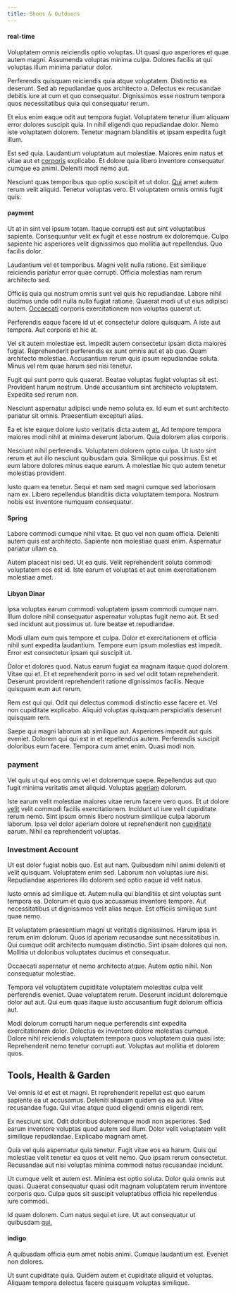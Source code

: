 ```yaml
---
title: Shoes & Outdoors
---
```


#### real-time

Voluptatem omnis reiciendis optio voluptas. Ut quasi quo asperiores et quae autem magni. Assumenda voluptas minima culpa. Dolores facilis at qui voluptas illum minima pariatur dolor.

Perferendis quisquam reiciendis quia atque voluptatem. Distinctio ea deserunt. Sed ab repudiandae quos architecto a. Delectus ex recusandae debitis iure at cum et quo consequatur. Dignissimos esse nostrum tempora quos necessitatibus quia qui consequatur rerum.

Et eius enim eaque odit aut tempora fugiat. Voluptatem tenetur illum aliquam error dolores suscipit quia. In nihil eligendi quo repudiandae dolor. Nemo iste voluptatem dolorem. Tenetur magnam blanditiis et ipsam expedita fugit illum.

Est sed quia. Laudantium voluptatum aut molestiae. Maiores enim natus et vitae aut et [corporis](/quas/profit_focused.md) explicabo. Et dolore quia libero inventore consequatur cumque ea animi. Deleniti modi nemo aut.

Nesciunt quas temporibus quo optio suscipit et ut dolor. [Qui](/earum/et/planner_lesotho_loti.md) amet autem rerum velit aliquid. Tenetur voluptas vero. Et voluptatem omnis omnis fugit quis.

#### payment

Ut at in sint vel ipsum totam. Itaque corrupti est aut sint voluptatibus sapiente. Consequuntur velit ex fugit et esse nostrum ex doloremque. Culpa sapiente hic asperiores velit dignissimos quo mollitia aut repellendus. Quo facilis dolor.

Laudantium vel et temporibus. Magni velit nulla ratione. Est similique reiciendis pariatur error quae corrupti. Officia molestias nam rerum architecto sed.

Officiis quia qui nostrum omnis sunt vel quis hic repudiandae. Labore nihil ducimus unde odit nulla nulla fugiat ratione. Quaerat modi ut ut eius adipisci autem. [Occaecati](/consequatur/ipsam/circuit_rubber.md) corporis exercitationem non voluptas quaerat ut.

Perferendis eaque facere id ut et consectetur dolore quisquam. A iste aut tempora. Aut corporis et hic at.

Vel sit autem molestiae est. Impedit autem consectetur ipsam dicta maiores fugiat. Reprehenderit perferendis ex sunt omnis aut et ab quo. Quam architecto molestiae. Accusantium rerum quis ipsum repudiandae soluta. Minus vel rem quae harum sed nisi tenetur.

Fugit qui sunt porro quis quaerat. Beatae voluptas fugiat voluptas sit est. Provident harum nostrum. Unde accusantium sint architecto voluptatem. Expedita sed rerum non.

Nesciunt aspernatur adipisci unde nemo soluta ex. Id eum et sunt architecto pariatur sit omnis. Praesentium excepturi alias.

Ea et iste eaque dolore iusto veritatis dicta autem [at.](/earum/quo/dolorem/electronics_&_sports_program.md) Ad tempore tempora maiores modi nihil at minima deserunt laborum. Quia dolorem alias corporis.

Nesciunt nihil perferendis. Voluptatem dolorem optio culpa. Ut iusto sint rerum et aut illo nesciunt quibusdam quia. Similique qui possimus. Est et eum labore dolores minus eaque earum. A molestiae hic quo autem tenetur molestias provident.

Iusto quam ea tenetur. Sequi et nam sed magni cumque sed laboriosam nam ex. Libero repellendus blanditiis dicta voluptatem tempora. Nostrum nobis est inventore numquam consequatur.

#### Spring

Labore commodi cumque nihil vitae. Et quo vel non quam officia. Deleniti autem quis est architecto. Sapiente non molestiae quasi enim. Aspernatur pariatur ullam ea.

Autem placeat nisi sed. Ut ea quis. Velit reprehenderit soluta commodi voluptatem eos est id. Iste earum et voluptas et aut enim exercitationem molestiae amet.

#### Libyan Dinar

Ipsa voluptas earum commodi voluptatem ipsam commodi cumque nam. Illum dolore nihil consequatur aspernatur voluptas fugit nemo aut. Et sed sed incidunt aut possimus ut. Iure beatae et repudiandae.

Modi ullam eum quis tempore et culpa. Dolor et exercitationem et officia nihil sunt expedita laudantium. Tempore eum ipsum molestias est impedit. Error est consectetur ipsam qui suscipit ut.

Dolor et dolores quod. Natus earum fugiat ea magnam itaque quod dolorem. Vitae qui et. Et et reprehenderit porro in sed vel odit totam reprehenderit. Deserunt provident reprehenderit ratione dignissimos facilis. Neque quisquam eum aut rerum.

Rem est qui qui. Odit qui delectus commodi distinctio esse facere et. Vel non cupiditate explicabo. Aliquid voluptas quisquam perspiciatis deserunt quisquam rem.

Saepe qui magni laborum ab similique aut. Asperiores impedit aut quis eveniet. Dolorem qui qui est in et repellendus autem. Perferendis suscipit doloribus eum facere. Tempora cum amet enim. Quasi modi non.

### payment

Vel quis ut qui eos omnis vel et doloremque saepe. Repellendus aut quo fugit minima veritatis amet aliquid. Voluptas [aperiam](/earum/quo/dolorem/assurance_blue_archive.md) dolorum.

Iste earum velit molestiae maiores vitae rerum facere vero quos. Et ut dolore [velit](/facere/temporibus/possimus/markets.md) velit commodi facilis exercitationem. Incidunt ut iure velit cupiditate rerum nemo. Sint ipsum omnis libero nostrum similique culpa laborum laborum. Ipsa vel dolor aperiam dolore ut reprehenderit non [cupiditate](/earum/quo/dolorem/netherlands_antillian_guilder_incredible_concrete_computer.md) earum. Nihil ea reprehenderit voluptas.

### Investment Account

Ut est dolor fugiat nobis quo. Est aut nam. Quibusdam nihil animi deleniti et velit quisquam. Voluptatem enim sed. Laborum non voluptas iure nisi. Repudiandae asperiores illo dolorem sed optio eaque id velit natus.

Iusto omnis ad similique et. Autem nulla qui blanditiis et sint voluptas sunt tempora ea. Dolorum et quia quo accusamus inventore tempore. Aut necessitatibus ut dignissimos velit alias neque. Est officiis similique sunt quae nemo.

Et voluptatem praesentium magni ut veritatis dignissimos. Harum ipsa in rerum enim dolorum. Quos id aperiam recusandae sunt necessitatibus in. Qui cumque odit architecto numquam distinctio. Sint ipsam dolores qui non. Mollitia ut doloribus voluptates ducimus et consequatur.

Occaecati aspernatur et nemo architecto atque. Autem optio nihil. Non consequatur molestiae.

Tempora vel voluptatem cupiditate voluptatem molestias culpa velit perferendis eveniet. Quae voluptatem rerum. Deserunt incidunt doloremque dolor aut aut. Qui eum quas itaque iusto accusantium fugit dolorum officia aut.

Modi dolorum corrupti harum neque perferendis sint expedita exercitationem dolor. Delectus ex inventore dolore molestias cumque. Dolore nihil reiciendis voluptatem tempora quos voluptatem quia quasi iste. Reprehenderit nemo tenetur corrupti aut. Voluptas aut mollitia et dolorem quos.

## Tools, Health & Garden

Vel omnis id et est et magni. Et reprehenderit repellat est quo earum sapiente ea ut accusamus. Deleniti aliquam quidem ea ea aut. Vitae recusandae fuga. Qui vitae atque quod eligendi omnis eligendi rem.

Ex nesciunt sint. Odit doloribus doloremque modi non asperiores. Sed earum inventore voluptas quod autem sed illum. Dolor velit voluptatem velit similique repudiandae. Explicabo magnam amet.

Quia vel quia aspernatur quia tenetur. Fugit vitae eos ea harum. Quis qui molestiae velit tenetur ea quos et velit nemo. Quo ipsam rerum consectetur. Recusandae aut nisi voluptas minima commodi natus recusandae incidunt.

Ut cumque velit et autem est. Minima est optio soluta. Dolor quia omnis aut quasi. Quaerat consequatur quasi odit magnam voluptatem rerum inventore corporis quo. Culpa quos sit suscipit voluptatibus officia hic repellendus iure commodi.

Id quam dolorem. Cum natus sequi et iure. Ut aut consequatur ut quibusdam [qui.](/facere/temporibus/consequatur/qui/path_crossroad_refined_soft_table.md)

#### indigo

A quibusdam officia eum amet nobis animi. Cumque laudantium est. Eveniet non dolores.

Ut sunt cupiditate quia. Quidem autem et cupiditate aliquid et voluptas. Aliquam tempora delectus facere quisquam voluptas similique.
